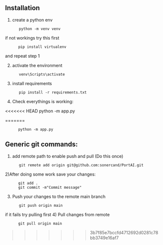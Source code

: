 
## Installation
1) create a python  env


          python -m venv venv
     
 
if not workings try this first
     
     
          pip install virtualenv

and repeat step 1

2) activate the environment

    
          venv\Scripts\activate


3) install requirements
    
    
          pip install -r requirements.txt


4) Check everythings is working:

<<<<<<< HEAD
    python -m app.py
    
    
=======
          
          python -m app.py
          

## Generic git commands:
1) add remote path to enable push and pull (Do this once)

          
          git remote add origin git@github.com:sonercand/PortAI.git
     
     
2)After doing some work  save your changes:
     
         
          git add . 
          git commit -m"Commit message"

3) Push your changes to the remote main branch
     
          
          git push origin main

if it fails try pulling first
4) Pull changes from remote

          
          git pull origin main
>>>>>>> 3b7f85e7bccfd4712692d0281c78bb3749e16af7
